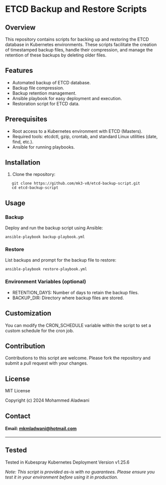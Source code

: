 # ETCD Backup and Restore Scripts

## Overview
This repository contains scripts for backing up and restoring the ETCD database in Kubernetes environments. These scripts facilitate the creation of timestamped backup files, handle their compression, and manage the retention of these backups by deleting older files.

## Features
- Automated backup of ETCD database.
- Backup file compression.
- Backup retention management.
- Ansible playbook for easy deployment and execution.
- Restoration script for ETCD data.

## Prerequisites
- Root access to a Kubernetes environment with ETCD (Masters).
- Required tools: etcdctl, gzip, crontab, and standard Linux utilities (date, find, etc.).
- Ansible for running playbooks.

## Installation
1. Clone the repository:
```
   git clone https://github.com/mk3-v8/etcd-backup-script.git
   cd etcd-backup-script
```
## Usage
### Backup
Deploy and run the backup script using Ansible:
```
ansible-playbook backup-playbook.yml
```
### Restore
List backups and prompt for the backup file to restore:
```
ansible-playbook restore-playbook.yml
```

### Environment Variables (optional)
- RETENTION_DAYS: Number of days to retain the backup files.
- BACKUP_DIR: Directory where backup files are stored.

## Customization
You can modify the CRON_SCHEDULE variable within the script to set a custom schedule for the cron job.

## Contribution
Contributions to this script are welcome. Please fork the repository and submit a pull request with your changes.

## License

MIT License

Copyright (c) 2024 Mohammed Aladwani

## Contact
#### Email: mkmladwani@hotmail.com
---

## Tested
Tested in Kubespray Kubernetes Deployment Version v1.25.6

*Note: This script is provided as-is with no guarantees. Please ensure you test it in your environment before using it in production.*
